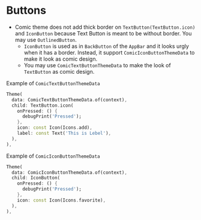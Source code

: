# Buttons

- Comic theme does not add thick border on `TextButton(TextButton.icon)` and `IconButton` because Text Button is meant to be without border. You may use `OutlinedButton`.
    - `IconButton` is used as in `BackButton` of the `AppBar` and it looks urgly when it has a border. Instead, it support `ComicIconButtonThemeData` to make it look as comic design.
    - You may use `ComicTextButtonThemeData` to make the look of `TextButton` as comic design.

Example of `ComicTextButtonThemeData`

```dart
Theme(
  data: ComicTextButtonThemeData.of(context),
  child: TextButton.icon(
    onPressed: () {
      debugPrint('Pressed');
    },
    icon: const Icon(Icons.add),
    label: const Text('This is Lebel'),
  ),
),
```

Example of `ComicIconButtonThemeData`

```dart
Theme(
  data: ComicIconButtonThemeData.of(context),
  child: IconButton(
    onPressed: () {
      debugPrint('Pressed');
    },
    icon: const Icon(Icons.favorite),
  ),
),
```
